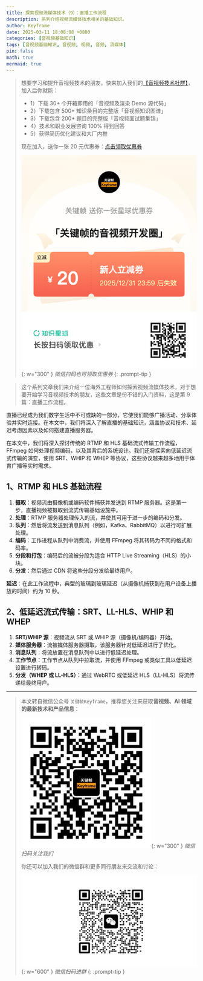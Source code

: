 ```yaml
---
title: 探索视频流媒体技术（9）：直播工作流程
description: 系列介绍视频流媒体技术相关的基础知识。
author: Keyframe
date: 2025-03-11 18:08:08 +0800
categories: [音视频基础知识]
tags: [音视频基础知识, 音视频, 视频, 音频, 流媒体]
pin: false
math: true
mermaid: true
---
```


>想要学习和提升音视频技术的朋友，快来加入我们的<a href="https://t.zsxq.com/jRprT" target="_blank" rel="noopener noreferrer">【音视频技术社群】</a>，加入后你就能：
>
>- 1）下载 30+ 个开箱即用的「音视频及渲染 Demo 源代码」
>- 2）下载包含 500+ 知识条目的完整版「音视频知识图谱」
>- 3）下载包含 200+ 题目的完整版「音视频面试题集锦」
>- 4）技术和职业发展咨询 100% 得到回答
>- 5）获得简历优化建议和大厂内推
>  
>现在加入，送你一张 20 元优惠券：<a href="https://t.zsxq.com/jRprT" target="_blank" rel="noopener noreferrer">点击领取优惠券</a>
>
>![知识星球新人优惠券](assets/img/keyframe-zsxq-coupon.png){: w="300" }
>_微信扫码也可领取优惠券_
{: .prompt-tip }

>这个系列文章我们来介绍一位海外工程师如何探索视频流媒体技术，对于想要开始学习音视频技术的朋友，这些文章是份不错的入门资料，这是第 9 篇：直播工作流程。


直播已经成为我们数字生活中不可或缺的一部分，它使我们能够广播活动、分享体验并实时连接。在本文中，我们将深入了解直播的基础知识，涵盖协议和技术、延迟考虑因素以及如何搭建直播服务器。

在本文中，我们将深入探讨传统的 RTMP 和 HLS 基础流式传输工作流程，FFmpeg 如何处理视频编码，以及其背后的系统设计。我们还将探索向低延迟流式传输的演变，使用 SRT、WHIP 和 WHEP 等协议，这些协议越来越多地用于体育广播等实时需求。

## 1、RTMP 和 HLS 基础流程

1. **摄取**：视频流由摄像机或编码软件捕获并发送到 RTMP 服务器。这是第一步，直播视频被摄取到流式传输基础设施中。
2. **处理**：RTMP 服务器处理传入的流，并使其可用于进一步的编码和分发。
3. **队列**：然后将流发送到消息队列（例如，Kafka、RabbitMQ）以进行可扩展处理。
4. **编码**：工作进程从队列中消费流，并使用 FFmpeg 将其转码为不同的格式和码率。
5. **分段和打包**：编码后的流被分段为适合 HTTP Live Streaming（HLS）的小块。
6. **分发**：然后通过 CDN 将这些分段分发给最终用户。

**延迟**：在此工作流程中，典型的玻璃到玻璃延迟（从摄像机捕获到在用户设备上播放的时间）约为 10 秒。

## 2、低延迟流式传输：SRT、LL-HLS、WHIP 和 WHEP

1. **SRT/WHIP 源**：视频流从 SRT 或 WHIP 源（摄像机/编码器）开始。
2. **媒体服务器**：流被媒体服务器摄取，该服务器针对低延迟进行了优化。
3. **消息队列**：将流放置在消息队列中以进行低延迟处理。
4. **工作节点**：工作节点从队列中拉取流，并使用 FFmpeg 或类似工具以低延迟设置进行转码。
5. **分发（WHEP 或 LL-HLS）**：通过 WebRTC 或低延迟 HLS（LL-HLS）将流传递给最终用户。




---

> 本文转自微信公众号 `关键帧Keyframe`，推荐您关注来获取**音视频、AI 领域的最新技术和产品信息**：
>
>![微信公众号](assets/img/keyframe-mp.jpg){: w="300" }
>_微信扫码关注我们_
>
>你还可以加入我们的微信群和更多同行朋友来交流和讨论：
>
>![关键帧的音视频开发群](assets/img/av-wechat-group.jpg){: w="600" }
>_微信扫码进群_
{: .prompt-tip }

